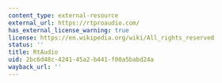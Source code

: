 ```yaml
---
content_type: external-resource
external_url: https://rtproaudio.com/
has_external_license_warning: true
license: https://en.wikipedia.org/wiki/All_rights_reserved
status: ''
title: RtAudio
uid: 2bc6d48c-4241-45a2-b441-f00a5babd24a
wayback_url: ''
---
```

